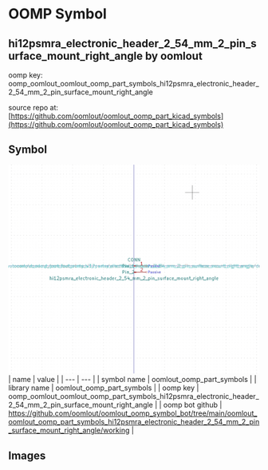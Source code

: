 # OOMP Symbol  
## hi12psmra_electronic_header_2_54_mm_2_pin_surface_mount_right_angle  by oomlout  
  
oomp key: oomp_oomlout_oomlout_oomp_part_symbols_hi12psmra_electronic_header_2_54_mm_2_pin_surface_mount_right_angle  
  
source repo at: [https://github.com/oomlout/oomlout_oomp_part_kicad_symbols](https://github.com/oomlout/oomlout_oomp_part_kicad_symbols)  
## Symbol  
  
[![working.png](working_600.png)](working.png)  
| name | value | 
| --- | --- | 
| symbol name | oomlout_oomp_part_symbols | 
| library name | oomlout_oomp_part_symbols | 
| oomp key | oomp_oomlout_oomlout_oomp_part_symbols_hi12psmra_electronic_header_2_54_mm_2_pin_surface_mount_right_angle | 
| oomp bot github | https://github.com/oomlout/oomlout_oomp_symbol_bot/tree/main/oomlout_oomlout_oomp_part_symbols_hi12psmra_electronic_header_2_54_mm_2_pin_surface_mount_right_angle/working | 
## Images  
